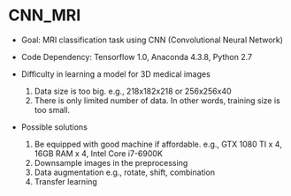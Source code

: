 # CNN_MRI

* Goal: MRI classification task using CNN (Convolutional Neural Network)

* Code Dependency: Tensorflow 1.0, Anaconda 4.3.8, Python 2.7

* Difficulty in learning a model for 3D medical images
  1. Data size is too big. e.g., 218x182x218 or 256x256x40
  2. There is only limited number of data. In other words, training size is too small.

* Possible solutions
  1. Be equipped with good machine if affordable. e.g., GTX 1080 TI x 4, 16GB RAM x 4, Intel Core i7-6900K
  2. Downsample images in the preprocessing
  3. Data augmentation e.g., rotate, shift, combination
  4. Transfer learning
